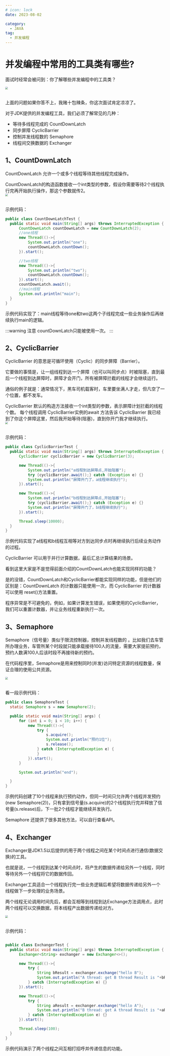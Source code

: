 ```yaml
---
# icon: lock
date: 2023-08-02

category:
  - JAVA
tag:
  - 并发编程
---
```


# 并发编程中常用的工具类有哪些?  

面试时经常会被问到：你了解哪些并发编程中的工具类？

<img src="http://cdn.gydblog.com/images/java/concurrent/util-class-1.jpg"  style="zoom: 50%;margin:0 auto;display:block"/><br/>

上面的问题如果你答不上，我赌十包辣条，你这次面试肯定凉凉了。 

对于JDK提供的并发编程工具，我们必须了解常见的几种：
- 等待多线程完成的 CountDownLatch
- 同步屏障 CyclicBarrier
- 控制并发线程数的 Semaphore
- 线程间交换数据的 Exchanger

## 1、CountDownLatch

CountDownLatch 允许一个或多个线程等待其他线程完成操作。  

CountDownLatch的构造函数接收一个int类型的参数，假设你需要等待2个线程执行完再开始执行操作，那这个参数就传2。
<img src="http://cdn.gydblog.com/images/java/concurrent/util-class-2.jpg"  style="zoom: 50%;margin:0 auto;display:block"/><br/>

示例代码：
```java
public class CountDownLatchTest {
  public static void main(String[] args) throws InterruptedException {
      CountDownLatch countDownLatch = new CountDownLatch(2);
      //one线程
      new Thread(()->{
          System.out.println("one");
          countDownLatch.countDown();
      }).start();

      //two线程
      new Thread(()->{
          System.out.println("two");
          countDownLatch.countDown();
      }).start();
      countDownLatch.await();
      //main线程
      System.out.println("main");
  }
}
```
示例代码实现了：main线程等待one和two这两个子线程完成一些业务操作后再继续执行main的逻辑。

:::warning 注意
countDownLatch只能被使用一次。
:::

## 2、CyclicBarrier
CyclicBarrier 的意思是可循环使用（Cyclic）的同步屏障（Barrier）。  

它要做的事情是，让一组线程到达一个屏障（也可以叫同步点）时被阻塞，直到最后一个线程到达屏障时，屏障才会开门，所有被屏障拦截的线程才会继续运行。

通俗的例子就是：通常情况下，黑车司机载客时，车里要坐满人才走，但凡空了一个位置，都不发车。

CyclicBarrier 默认的构造方法接收一个int类型的参数，表示屏障计划拦截的线程个数。
每个线程调用 CyclicBarrier实例的await 方法告诉 CyclicBarrier 我已经到了你这个屏障这里，然后我开始等待(阻塞)，直到你开门我才继续执行。
<img src="http://cdn.gydblog.com/images/java/concurrent/util-class-3.jpg"  style="zoom: 50%;margin:0 auto;display:block"/><br/>

示例代码：
```java
public class CyclicBarrierTest {
  public static void main(String[] args) throws InterruptedException {
      CyclicBarrier cyclicBarrier = new CyclicBarrier(3);

      new Thread(()->{
          System.out.println("a线程到达屏障点,开始阻塞");
          try {cyclicBarrier.await();} catch (Exception e) {}
          System.out.println("屏障开门了，a线程继续执行");
      }).start();

      new Thread(()->{
          System.out.println("b线程到达屏障点,开始阻塞");
          try {cyclicBarrier.await();} catch (Exception e) {}
          System.out.println("屏障开门了，b线程继续执行");
      }).start();

      Thread.sleep(10000);
  }
}
```
示例代码实现了a线程和b线程互相等对方到达同步点时再继续执行后续业务动作的过程。  

CyclicBarrier 可以用于并行计算数据，最后汇总计算结果的场景。  

看到这里大家是不是觉得前面介绍的CountDownLatch也能实现同样的功能？  

是的没错，CountDownLatch和CyclicBarrier都能实现同样的功能，但是他们的区别是：CountDownLatch 的计数器只能使用一次，而 CyclicBarrier 的计数器可以使用 reset()方法重置。  

程序异常是不可避免的，例如，如果计算发生错误，如果使用的CyclicBarrier，我们可以重置计数器，并让业务线程重新执行一次。

## 3、Semaphore
Semaphore（信号量）类似于限流控制器，控制并发线程数的 。比如我们去车管所办理业务，车管所某个时段就只能承载接待100人的流量，需要大家提前预约，预约人数满100人后该时段不再接待新的预约。

在代码程序里，Semaphore是用来控制同时(并发)访问特定资源的线程数量，保证合理的使用公共资源。

<img src="http://cdn.gydblog.com/images/java/concurrent/util-class-4.jpg"  style="zoom: 50%;margin:0 auto;display:block"/><br/>

看一段示例代码：
```java
public class SemaphoreTest {
  static Semaphore s = new Semaphore(2);

  public static void main(String[] args) {
      for (int i = 0; i < 10; i++) {
          new Thread(()->{
              try {
                  s.acquire();
                  System.out.println("预约1位");
                  s.release();
              } catch (InterruptedException e) {
              }
          }).start();
      }

      System.out.println("end");

  }
}
```
示例代码创建了10个线程来执行预约动作，但同一时间只允许两个线程并发预约(new Semaphore(2))，只有拿到信号量(s.acquire)的2个线程执行完并释放了信号量(s.release)后，下一批2个线程才能继续并发执行。

Semaphore 还提供了很多其他方法，可以自行查看API。

## 4、Exchanger
Exchanger是JDK1.5以后提供的用于两个线程之间在某个时间点进行通信(数据交换)的工具。 

也就是说，一个线程到达某个时间点时，将产生的数据传递给另外一个线程，同时等待另外一个线程将它的数据传回。

Exchanger工具适合一个线程执行完一些业务逻辑后希望将数据传递给另外一个线程做下一步处理的业务场景。

两个线程无论调用时间先后，都会互相等到线程到达Exchange方法调用点，此时两个线程可以交换数据，将本线程产出数据传递给对方。

<img src="http://cdn.gydblog.com/images/java/concurrent/util-class-5.jpg"  style="zoom: 50%;margin:0 auto;display:block"/><br/>

示例代码：
```java

public class ExchangerTest {
  public static void main(String[] args) throws InterruptedException {
      Exchanger<String> exchanger = new Exchanger<>();

      new Thread(()->{
          try {
              String bResult = exchanger.exchange("hello B");
              System.out.println("A thread: get B thread Result is "+bResult);
          } catch (InterruptedException e) {}
      }).start();

      new Thread(()->{
          try {
              String aResult = exchanger.exchange("hello A");
              System.out.println("B thread: get A thread Result is "+aResult);
          } catch (InterruptedException e) {}
      }).start();

      Thread.sleep(100);
  }
}

```
示例代码演示了两个线程之间互相打招呼并传递信息的功能。